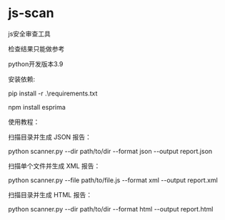 # js-scan
js安全审查工具

检查结果只能做参考

python开发版本3.9

安装依赖:

pip install -r .\requirements.txt

npm install esprima


使用教程：

扫描目录并生成 JSON 报告：

python scanner.py --dir path/to/dir --format json --output report.json

扫描单个文件并生成 XML 报告：

python scanner.py --file path/to/file.js --format xml --output report.xml

扫描目录并生成 HTML 报告：

python scanner.py --dir path/to/dir --format html --output report.html
